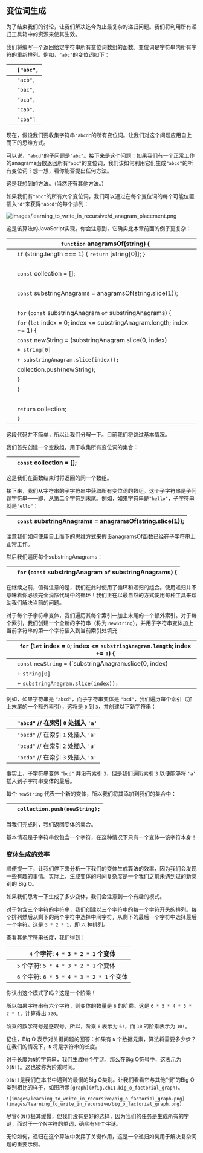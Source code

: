 ## 变位词生成

为了结束我们的讨论，让我们解决迄今为止最复杂的递归问题。我们将利用所有递归工具箱中的资源来使其生效。

我们将编写一个返回给定字符串所有变位词数组的函数。变位词是字符串内所有字符的重新排列。例如，`"abc"`的变位词如下：

| ​  | `["abc",` |
| --- | --- |
| ​  | `"acb",` |
| ​  | `"bac",` |
| ​  | `"bca",` |
| ​  | `"cab",` |
| ​  | `"cba"]` |

现在，假设我们要收集字符串`"abcd"`的所有变位词。让我们对这个问题应用自上而下的思维方式。

可以说，`"abcd"`的子问题是`"abc"`。接下来是这个问题：如果我们有一个正常工作的anagrams函数返回所有`"abc"`的变位词，我们该如何利用它们生成`"abcd"`的所有变位词？想一想，看你能否提出任何方法。

这是我想到的方法。（当然还有其他方法。）

如果我们有`"abc"`的所有六个变位词，我们可以通过在每个变位词的每个可能位置插入`"d"`来获得`"abcd"`的每个排列：

![images/learning_to_write_in_recursive/d_anagram_placement.png](images/learning_to_write_in_recursive/d_anagram_placement.png)

这是该算法的JavaScript实现。你会注意到，它确实比本章前面的例子更复杂：

| ​  | `function` anagramsOf(string) { |
| --- | --- |
| ​  | `if` (string.length === 1) { `return` [string[0]]; } |
| ​  |  |
| ​  | `const` collection = []; |
| ​  |  |
| ​  | `const` substringAnagrams = anagramsOf(string.slice(1)); |
| ​  |  |
| ​  | `for` (`const` substringAnagram `of` substringAnagrams) { |
| ​  | `for` (`let` index = 0; index <= substringAnagram.length; index += 1) { |
| ​  | `const` newString = (substringAnagram.slice(0, index) |
| ​  | `+ string[0]` |
| ​  | `+ substringAnagram.slice(index));` |
| ​  | collection.push(newString); |
| ​  | `}` |
| ​  | `}` |
| ​  |  |
| ​  | `return` collection; |
| ​  | `}` |

这段代码并不简单，所以让我们分解一下。目前我们将跳过基本情况。

我们首先创建一个空数组，用于收集所有变位词的集合：

| ​  | `const` collection = []; |
| --- | --- |

这是我们在函数结束时将返回的同一个数组。

接下来，我们从字符串的子字符串中获取所有变位词的数组。这个子字符串是子问题字符串——即，从第二个字符到末尾。例如，如果字符串是`"hello"`，子字符串就是`"ello"`：

| ​  | `const` substringAnagrams = anagramsOf(string.slice(1)); |
| --- | --- |

注意我们如何使用自上而下的思维方式来假设anagramsOf函数已经在子字符串上正常工作。

然后我们遍历每个substringAnagrams：

| ​  | `for` (`const` substringAnagram `of` substringAnagrams) { |
| --- | --- |

在继续之前，值得注意的是，我们在此时使用了循环和递归的组合。使用递归并不意味着你必须完全消除代码中的循环！我们正在以最自然的方式使用每种工具来帮助我们解决当前的问题。

对于每个子字符串变体，我们遍历其每个索引—加上末尾的一个额外索引。对于每个索引，我们创建一个全新的字符串（称为 `newString`），并用子字符串变体加上当前字符串的第一个字符插入到当前索引处填充：

| ​  | `for` (`let` index = `0`; index <= `substringAnagram.length`; index += `1`) { |
| --- | --- |
| ​  | `const` `newString` = (`substringAnagram.slice(0, index) |
| ​  | + `string[0]` |
| ​  | + `substringAnagram.slice(index));` |

例如，如果字符串是 `"abcd"`，而子字符串变体是 `"bcd"`，我们遍历每个索引（加上末尾的一个额外索引），这将是 `0` 到 `3`，并创建以下新字符串：

| ​  | `"abcd"`​ ​// 在索引 `0` 处插入 `'a'`​ |
| --- | --- |
| ​  | `"bacd"`​ ​// 在索引 `1` 处插入 `'a'`​ |
| ​  | `"bcad"`​ ​// 在索引 `2` 处插入 `'a'`​ |
| ​  | `"bcda"`​ ​// 在索引 `3` 处插入 `'a'`​ |

事实上，子字符串变体 `"bcd"` 并没有索引 `3`，但是我们遍历索引 `3` 以便能够将 `'a'` 插入到子字符串变体的最后。

每个 `newString` 代表一个新的变体，所以我们将其添加到我们的集合中：

| ​  | `collection.push(newString);` |
| --- | --- |

当我们完成时，我们返回变体的集合。

基本情况是子字符串仅包含一个字符，在这种情况下只有一个变体—该字符本身！

### 变体生成的效率

顺便提一下，让我们停下来分析一下我们的变体生成算法的效率，因为我们会发现一些有趣的事情。实际上，生成变体的时间复杂度是一个我们之前未遇到过的新类别的 Big O。

如果我们思考一下生成了多少变体，我们会注意到一个有趣的模式。

对于包含三个字符的字符串，我们创建以三个字符中的每一个字符开头的排列。每个排列然后从剩下的两个字符中选择中间字符，从剩下的最后一个字符中选择最后一个字符。这是 `3 * 2 * 1`，即 `六` 种排列。

查看其他字符串长度，我们得到：

| ​  | `4` 个字符: `4 * 3 * 2 * 1` 个变体 |
| --- | --- |
| ​  | `5` 个字符: `5 * 4 * 3 * 2 * 1` 个变体 |
| ​  | `6` 个字符: `6 * 5 * 4 * 3 * 2 * 1` 个变体 |

你认出这个模式了吗？这是一个阶乘！

所以如果字符串有六个字符，则变体的数量是 `6` 的阶乘。这是 `6 * 5 * 4 * 3 * 2 * 1`，计算得出 `720`。

阶乘的数学符号是感叹号。所以，阶乘 `6` 表示为 `6!`，而 `10` 的阶乘表示为 `10!`。

记住，Big O 表示对关键问题的回答：如果有 `N` 个数据元素，算法将需要多少步？在我们的情况下，`N` 将是字符串的长度。

对于长度为`N`的字符串，我们生成`N!`个字谜。那么在Big O符号中，这表示为`O(N!)`。这也被称为阶乘时间。

`O(N!)`是我们在本书中遇到的最慢的Big O类别。让我们看看它与其他“慢”的Big O类别相比的样子，如图所示`[graph](#fig.ch11.big_o_factorial_graph)`。

`![images/learning_to_write_in_recursive/big_o_factorial_graph.png](images/learning_to_write_in_recursive/big_o_factorial_graph.png)`

尽管`O(N!)`极其缓慢，但我们没有更好的选择，因为我们的任务是生成所有的字谜，而对于一个N字符的单词，确实有`N!`个字谜。

无论如何，递归在这个算法中发挥了关键作用，这是一个递归如何用于解决复杂问题的重要示例。
